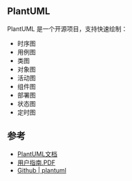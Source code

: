 ## PlantUML

PlantUML 是一个开源项目，支持快速绘制：

- 时序图
- 用例图
- 类图
- 对象图
- 活动图
- 组件图
- 部署图
- 状态图
- 定时图





## 参考

- [PlantUML文档](https://plantuml.com/zh/)
- [用户指南.PDF](http://plantuml.com/zh/guide) 
- [Github | plantuml](https://github.com/plantuml/plantuml) 





